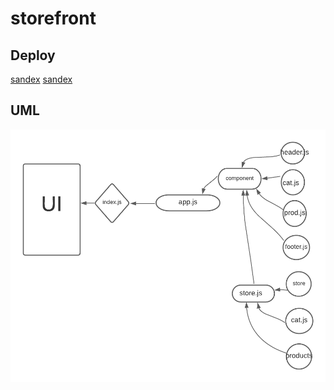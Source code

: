 # storefront

## Deploy
[sandex](https://hn9nj.csb.app/)
[sandex](https://yw9ci.csb.app/)

## UML

![](img/uml.png)
